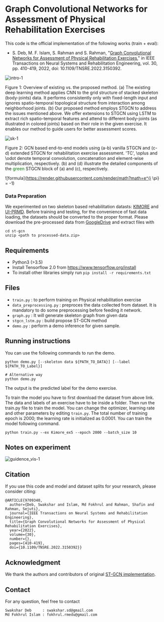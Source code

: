 # Graph Convolutional Networks for Assessment of Physical Rehabilitation Exercises

This code is the official implementation of the following works (train + eval):
* S. Deb, M. F. Islam, S. Rahman and S. Rahman, "[Graph Convolutional Networks for Assessment of Physical Rehabilitation Exercises](https://ieeexplore.ieee.org/stamp/stamp.jsp?tp=&arnumber=9709340)," in IEEE Transactions on Neural Systems and Rehabilitation Engineering, vol. 30, pp. 410-419, 2022, doi: 10.1109/TNSRE.2022.3150392.

![intro-1](https://user-images.githubusercontent.com/55605296/155846897-2d1d14b3-b09f-4f8f-b73b-17ec347a3de0.png)

Figure 1: Overview of existing vs. the proposed method. (a) The existing deep learning method applies CNN to the grid structure of stacked skeleton (body-joints) data. It performs consistently only with fixed-length input and ignores spatio-temporal topological structure from interaction among neighborhood joints. (b) Our proposed method employs STGCN to address the issues mentioned above. We offer extensions to STGCN using LSTM to extract rich spatio-temporal features and attend to different body-joints (as illustrated in colored joints) based on their role in the given exercise. It enables our method to guide users for better assessment scores.


![sk-1](https://user-images.githubusercontent.com/55605296/154412915-6039717f-1070-400e-a8df-e20c3e751195.png)

Figure 2: GCN based end-to-end models using (a-b) vanilla STGCN and (c-d) extended STGCN for rehabilitation exercise assessment. 'TC', \oplus and \odot denote temporal convolution, concatenation and element-wise multiplication, respectively. (b) and (d) illustrate the detailed components of the <font color="green">green</font> STGCN block of (a) and (c), respectively. 

![formula](https://render.githubusercontent.com/render/math?math=e^{i \pi} = -1)


### Data Preparation

We experimented on two skeleton based rehabilitation datasts: [KIMORE](https://vrai.dii.univpm.it/content/kimore-dataset) and [UI-PRMD](https://webpages.uidaho.edu/ui-prmd/).
Before training and testing, for the convenience of fast data loading,
the datasets should be converted to the proper format.
Please download the pre-processed data from
[GoogleDrive]()
and extract files with
```
cd st-gcn
unzip <path to processed-data.zip>
```

## Requirements

- Python3 (>3.5)
- Install Tensorflow 2.0 from https://www.tensorflow.org/install
- To install other libraries simply run `pip install -r requirements.txt`

## Files
* `train.py` : to perform training on Physical rehabilitation exercise
* `data_preprocessing.py` : preproces the data collected from dataset. It is mandatory to do some preprocessing before feeding it network.
* `graph.py` : It will generate skeleton graph from given data
* `stgcn_lstm.py` : build propose ST-GCN method 
* `demo.py` : perform a demo inference for given sample.


## Running instructions
You can use the following commands to run the demo.

```shell
python demo.py [--skeleton data ${PATH_TO_DATA}] [--label ${PATH_TO_Label}]

# Alternative way
python demo.py
```
The output is the predicted label for the demo exercise.

<!--## Dataset

We used the [KIMORE](https://vrai.dii.univpm.it/content/kimore-dataset) dataset, and [UI-PRMD](https://webpages.uidaho.edu/ui-prmd/):</br>
-->

To train the model you have to first download the dataset from above link. The data and labels of an exercise have to be inside a folder. Then run the train.py file to train the model. You can change the optimizer, learning rate and other parameters by editing `train.py`. The total number of training epoch is 2000; the learning rate is initialized as 0.0001.
You can train the model following command.
```shell
python train.py --ex Kimore_ex5 --epoch 2000 --batch_size 10
```

## Notes on experiment

![guidence_vis-1](https://user-images.githubusercontent.com/55605296/155735706-fbe9291f-b438-45bc-ad84-63f4b826cb00.jpg)

## Citation
If you use this code and model and dataset splits for your research, please consider citing:

```
@ARTICLE{9709340,
  author={Deb, Swakshar and Islam, Md Fokhrul and Rahman, Shafin and Rahman, Sejuti},
  journal={IEEE Transactions on Neural Systems and Rehabilitation Engineering}, 
  title={Graph Convolutional Networks for Assessment of Physical Rehabilitation Exercises}, 
  year={2022},
  volume={30},
  number={},
  pages={410-419},
  doi={10.1109/TNSRE.2022.3150392}}
  ```
## Acknowledgment
We thank the authors and contributors of original [ST-GCN implementation](https://github.com/fizyr/keras-retinanet).

## Contact
For any question, feel free to contact
```
Swakshar Deb     : swakshar.sd@gmail.com
Md Fokhrul Islam : fokhrul.rmedu@gmail.com
```
